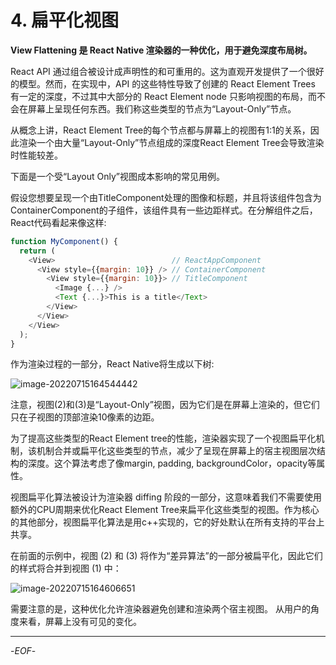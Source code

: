 # 4. 扁平化视图

**View Flattening 是 React Native 渲染器的一种优化，用于避免深度布局树。**

React API 通过组合被设计成声明性的和可重用的。这为直观开发提供了一个很好的模型。然而，在实现中，API 的这些特性导致了创建的 React Element Trees 有一定的深度，不过其中大部分的 React Element node 只影响视图的布局，而不会在屏幕上呈现任何东西。我们称这些类型的节点为“Layout-Only”节点。

从概念上讲，React Element Tree的每个节点都与屏幕上的视图有1:1的关系，因此渲染一个由大量“Layout-Only”节点组成的深度React Element Tree会导致渲染时性能较差。

下面是一个受“Layout Only”视图成本影响的常见用例。

假设您想要呈现一个由TitleComponent处理的图像和标题，并且将该组件包含为ContainerComponent的子组件，该组件具有一些边距样式。在分解组件之后，React代码看起来像这样:

```js
function MyComponent() {
  return (
    <View>                          // ReactAppComponent
      <View style={{margin: 10}} /> // ContainerComponent
        <View style={{margin: 10}}> // TitleComponent
          <Image {...} />
          <Text {...}>This is a title</Text>
        </View>
      </View>
    </View>
  );
}
```

作为渲染过程的一部分，React Native将生成以下树:

![image-20220715164544442](https://xiejie-typora.oss-cn-chengdu.aliyuncs.com/2022-07-15-084544.png)

注意，视图(2)和(3)是“Layout-Only”视图，因为它们是在屏幕上渲染的，但它们只在子视图的顶部渲染10像素的边距。

为了提高这些类型的React Element tree的性能，渲染器实现了一个视图扁平化机制，该机制合并或扁平化这些类型的节点，减少了呈现在屏幕上的宿主视图层次结构的深度。这个算法考虑了像margin, padding, backgroundColor，opacity等属性。

视图扁平化算法被设计为渲染器 diffing 阶段的一部分，这意味着我们不需要使用额外的CPU周期来优化React Element Tree来扁平化这些类型的视图。作为核心的其他部分，视图扁平化算法是用c++实现的，它的好处默认在所有支持的平台上共享。

在前面的示例中，视图 (2) 和 (3) 将作为“差异算法”的一部分被扁平化，因此它们的样式将合并到视图 (1) 中：

![image-20220715164606651](https://xiejie-typora.oss-cn-chengdu.aliyuncs.com/2022-07-15-084607.png)

需要注意的是，这种优化允许渲染器避免创建和渲染两个宿主视图。 从用户的角度来看，屏幕上没有可见的变化。

---

-*EOF*-